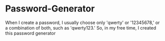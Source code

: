 # Password-Generator
When I create a password, I usually choose only 'qwerty' or '12345678,' or a combination of both, such as 'qwerty123.' So, in my free time, I created this password generator
